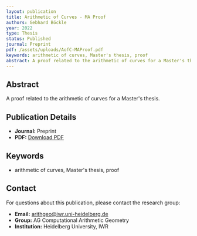 ```yaml
---
layout: publication
title: Arithmetic of Curves - MA Proof
authors: Gebhard Böckle
year: 2022
type: Thesis
status: Published
journal: Preprint
pdf: /assets/uploads/AofC-MAProof.pdf
keywords: arithmetic of curves, Master's thesis, proof
abstract: A proof related to the arithmetic of curves for a Master's thesis.
---
```



## Abstract

A proof related to the arithmetic of curves for a Master's thesis.

## Publication Details

- **Journal:** Preprint
- **PDF:** [Download PDF](/assets/uploads/AofC-MAProof.pdf)

## Keywords

- arithmetic of curves, Master's thesis, proof


## Contact

For questions about this publication, please contact the research group:
- **Email:** arithgeo@iwr.uni-heidelberg.de
- **Group:** AG Computational Arithmetic Geometry
- **Institution:** Heidelberg University, IWR